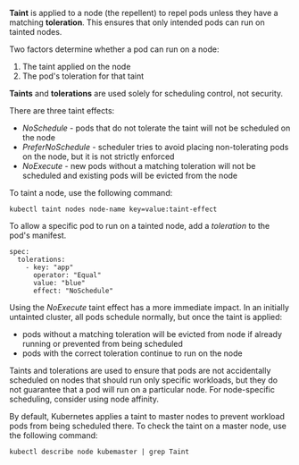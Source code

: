 **Taint** is applied to a node (the repellent) to repel pods unless they have a matching **toleration**. This ensures that only intended pods can run on tainted nodes.

Two factors determine whether a pod can run on a node:
1. The taint applied on the node
2. The pod's toleration for that taint

**Taints** and **tolerations** are used solely for scheduling control, not security. 

There are three taint effects:
- *NoSchedule* - pods that do not tolerate the taint will not be scheduled on the node
- *PreferNoSchedule* - scheduler tries to avoid placing non-tolerating pods on the node, but it is not strictly enforced
- *NoExecute* - new pods without a matching toleration will not be scheduled and existing pods will be evicted from the node

To taint a node, use the following command:
```
kubectl taint nodes node-name key=value:taint-effect
```

To allow a specific pod to run on a tainted node, add a *toleration* to the pod's manifest.
```
spec:
  tolerations:
    - key: "app"
      operator: "Equal"
      value: "blue"
      effect: "NoSchedule"
```

Using the *NoExecute* taint effect has a more immediate impact. In an initially untainted cluster, all pods schedule normally, but once the taint is applied:
- pods without a matching toleration will be evicted from node if already running or prevented from being scheduled
- pods with the correct toleration continue to run on the node

Taints and tolerations are used to ensure that pods are not accidentally scheduled on nodes that should run only specific workloads, but they do not guarantee that a pod will run on a particular node. For node-specific scheduling, consider using node affinity.

By default, Kubernetes applies a taint to master nodes to prevent workload pods from being scheduled there. To check the taint on a master node, use the following command:
```
kubectl describe node kubemaster | grep Taint
```

